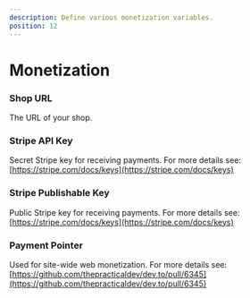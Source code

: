 ```yaml
---
description: Define various monetization variables.
position: 12
---
```


# Monetization

### Shop URL

The URL of your shop.

### Stripe API Key

Secret Stripe key for receiving payments. For more details see: [https://stripe.com/docs/keys](https://stripe.com/docs/keys)

### Stripe Publishable Key

Public Stripe key for receiving payments. For more details see: [https://stripe.com/docs/keys](https://stripe.com/docs/keys)

### Payment Pointer

Used for site-wide web monetization. For more details see: [https://github.com/thepracticaldev/dev.to/pull/6345](https://github.com/thepracticaldev/dev.to/pull/6345)
